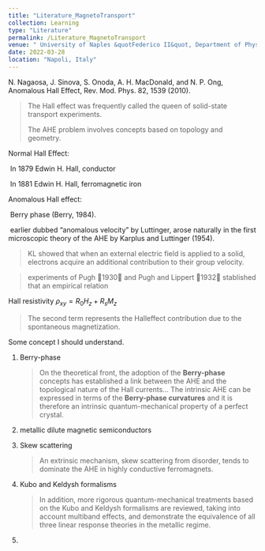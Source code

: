 ```yaml
---
title: "Literature_MagnetoTransport"
collection: Learning
type: "Literature"
permalink: /Literature_MagnetoTransport
venue: " University of Naples &quotFederico II&quot, Department of Physics"
date: 2022-03-28
location: "Napoli, Italy"
---
```




N. Nagaosa, J. Sinova, S. Onoda, A. H. MacDonald, and N. P. Ong, Anomalous Hall Effect, Rev. Mod. Phys. 82, 1539 (2010).

>The Hall effect was frequently called the queen of solid-state transport experiments. 
>
>The AHE problem involves concepts based on topology and geometry.

Normal Hall Effect:  

​	In 1879 Edwin H. Hall, conductor

​	In 1881 Edwin H. Hall, ferromagnetic iron 

Anomalous Hall effect: 

​	Berry phase (Berry, 1984).

​	 earlier dubbed “anomalous velocity” by Luttinger, arose naturally in the first microscopic theory of the AHE by Karplus and Luttinger (1954).

> KL showed that when an external electric field is applied to a solid, electrons acquire an additional contribution to their group velocity.



> experiments of Pugh 1930 and Pugh and Lippert 1932 stablished that an empirical relation

Hall resistivity $\rho_{xy} = R_0H_z + R_sM_z$

> The second term represents the Halleffect contribution due to the spontaneous magnetization.







Some concept I should understand.

1. Berry-phase

   >On the theoretical front, the adoption of the **Berry-phase**
   >concepts has established a link between the AHE and the topological nature of the 	Hall currents... The intrinsic AHE can be expressed in terms of the
   >**Berry-phase curvatures** and it is therefore an intrinsic quantum-mechanical property of a perfect crystal.

2. metallic dilute magnetic semiconductors

3. Skew scattering 

   > An extrinsic mechanism, skew scattering from disorder, tends to dominate the AHE in highly conductive ferromagnets.

4. Kubo and Keldysh formalisms

   >In addition, more rigorous quantum-mechanical treatments based on
   >the Kubo and Keldysh formalisms are reviewed, taking into account multiband effects, and
   >demonstrate the equivalence of all three linear response theories in the metallic regime.

2. 

